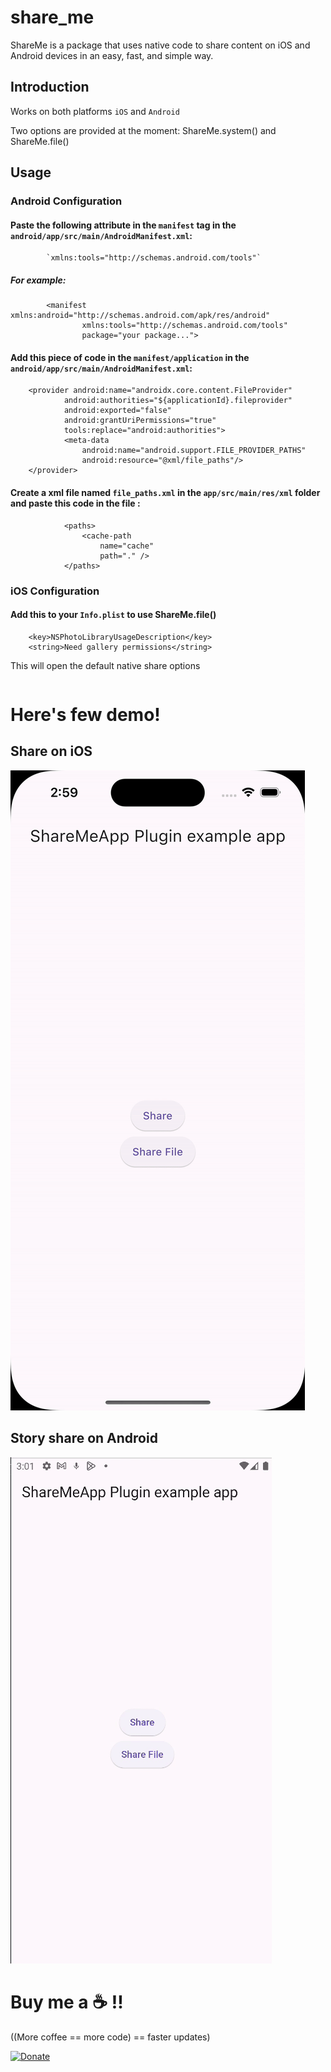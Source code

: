 # share_me

ShareMe is a package that uses native code to share content on iOS and Android devices in an easy, fast, and simple way.

## Introduction

Works on both platforms `iOS` and `Android`

Two options are provided at the moment: ShareMe.system() and ShareMe.file()

## Usage

### Android Configuration

#### Paste the following attribute in the `manifest` tag in the `android/app/src/main/AndroidManifest.xml`:

```
 		`xmlns:tools="http://schemas.android.com/tools"`
```

##### For example:

```
        <manifest xmlns:android="http://schemas.android.com/apk/res/android"
                xmlns:tools="http://schemas.android.com/tools"
                package="your package...">
```

#### Add this piece of code in the `manifest/application` in the `android/app/src/main/AndroidManifest.xml`:

```
    <provider android:name="androidx.core.content.FileProvider" 
            android:authorities="${applicationId}.fileprovider" 
            android:exported="false" 
            android:grantUriPermissions="true" 
            tools:replace="android:authorities">
            <meta-data 
                android:name="android.support.FILE_PROVIDER_PATHS" 
                android:resource="@xml/file_paths"/>
    </provider>
```

#### Create a xml file named `file_paths.xml` in the `app/src/main/res/xml` folder and paste this code in the file :

```
            <paths>
                <cache-path
                    name="cache"
                    path="." />
            </paths>

```

### iOS Configuration

#### Add this to your `Info.plist` to use ShareMe.file()

```
    <key>NSPhotoLibraryUsageDescription</key>
    <string>Need gallery permissions</string>
```



This will open the default native share options

```

```

# Here's few demo!

## Share on iOS

![iOS share demo](gifsdemo/iosgif.gif)

## Story share on Android

![Android share demo](gifsdemo/androidgift.gif)

# Buy me a :coffee: !!

((More coffee == more code) == faster updates)

[![Donate](https://themonstersapp.com/images/Donate-PayPal-green.svg)](https://paypal.me/jjsd)
